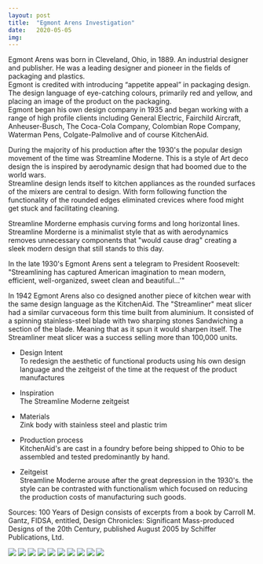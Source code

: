 ```yaml
---
layout: post
title:  "Egmont Arens Investigation"
date:   2020-05-05
img:
---
```

Egmont Arens was born in Cleveland, Ohio, in 1889. An industrial designer and publisher. He was a leading designer and pioneer in the fields of packaging and plastics.  
Egmont is credited with introducing “appetite appeal” in packaging design. The design language of eye-catching colours, primarily red and yellow, and placing an image of the product on the packaging.  
Egmont began his own design company in 1935 and began working with a range of high profile clients including General Electric, Fairchild Aircraft, Anheuser-Busch, The Coca-Cola Company, Colombian Rope Company, Waterman Pens, Colgate-Palmolive and of course KitchenAid.  

During the majority of his production after the 1930's the popular design movement of the time was Streamline Moderne. This is a style of Art deco design the is inspired by aerodynamic design that had boomed due to the world wars.  
Streamline design lends itself to kitchen appliances as the rounded surfaces of the mixers are central to design. With form following function the functionality of the rounded edges eliminated crevices where food might get stuck and facilitating cleaning.    

Streamline Morderne emphasis curving forms and long horizontal lines.
Streamline Morderne is a minimalist style that as with aerodynamics removes unnecessary components that "would cause drag" creating a sleek modern design that still stands to this day.  

In the late 1930's Egmont Arens sent a telegram to President Roosevelt: "Streamlining has captured American imagination to mean modern, efficient, well-organized, sweet clean and beautiful...'"   

In 1942 Egmont Arens also co designed another piece of kitchen wear with the same design language as the KitchenAid. The "Streamliner" meat slicer had a similar curvaceous form this time built from aluminium. It consisted of a spinning stainless-steel blade with two sharping stones Sandwiching a section of the blade. Meaning that as it spun it would sharpen itself. The Streamliner meat slicer was a success selling more than 100,000 units.  



* Design Intent    
 To redesign the aesthetic of functional products using his own design language and the zeitgeist of the time at the request of the product manufactures

* Inspiration    
 The Streamline Moderne zeitgeist

* Materials      
 Zink body with stainless steel and plastic trim
* Production process    
 KitchenAid's are cast in a foundry before being shipped to Ohio to be assembled and tested predominantly by hand.

* Zeitgeist    
 Streamline Moderne arouse after the great depression in the 1930's. the style can be contrasted with functionalism which focused on reducing the production costs of manufacturing such goods.


Sources:
100 Years of Design consists of excerpts from a book by Carroll M. Gantz, FIDSA, entitled, Design Chronicles: Significant Mass-produced Designs of the 20th Century, published August 2005 by Schiffer Publications, Ltd.

<img src="{{site.baseurl}}/assets/img/DesignImages/egm2.jpg">
<img src="{{site.baseurl}}/assets/img/DesignImages/Screenshot_1.jpg">
<img src="{{site.baseurl}}/assets/img/DesignImages/Screenshot_2.jpg">
<img src="{{site.baseurl}}/assets/img/DesignImages/Screenshot_3.jpg">
<img src="{{site.baseurl}}/assets/img/DesignImages/Screenshot_4.jpg">
<img src="{{site.baseurl}}/assets/img/DesignImages/Screenshot_5.jpg">
<img src="{{site.baseurl}}/assets/img/DesignImages/Screenshot_6.jpg">
<img src="{{site.baseurl}}/assets/img/DesignImages/Screenshot_7.jpg">
<img src="{{site.baseurl}}/assets/img/DesignImages/Screenshot_8.jpg">
<img src="{{site.baseurl}}/assets/img/DesignImages/Screenshot_10.jpg">
